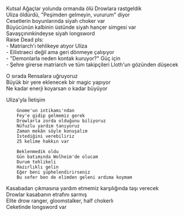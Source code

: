 Kutsal Ağaçlar yolunda ormanda ölü Drowlara rastgeldik  
	Uliza öldürdü, "Peşimden gelmeyin, vururum" diyor  
	Cesetlerin boyunlarında siyah choker var  
	Büyücünün kalbinin üstünde siyah hançer simgesi var  
	Savaşçınınkindeyse siyah longsword  
	Raise Dead pls:  
		- Matriarch'ı tehlikeye atıyor Uliza  
		- Eilistraeci değil ama geri dönmeye çalışıyor  
		- "Demonlarla neden kontak kuruyor?" Güç için  
		- Şehre girerse matriarch ve tüm takipçileri Lloth'un gözünden düşecek  
  
O sırada Rensalara uğruyoruz  
	Büyük bir yere eklenecek bir magic yapıyor  
	Ne kadar enerji koyarsan o kadar büyüyor  
  
Uliza'yla İletişim  
```  
	Gnome'un intikamı'ndan  
	Fey'e gidip gelmemiz gerek  
	Drowlarla zorda olduğunu biliyoruz  
	Nüfuzlu yardım tanıyoruz  
	Zaman mekân söyle konuşalım  
	İstediğini verebiliriz  
	25 kelime hakkın var  
```  
  
```  
	Beklenmedik oldu  
	Gün batımında Wolheim'de olucam  
	Durum tehlikeli  
	Hazırlıklı gelin  
	Eğer beni şüphelendirirseniz  
	Bu sefer ben de elimden geleni ardıma koymam  
```  
  
Kasabadan çıkmasına yardım etmemiz karşılığında taşı verecek  
	Drowlar kasabanın etrafını sarmış  
		Elite drow ranger, gloomstalker, half chokerlı  
		Ceketinde longsword var